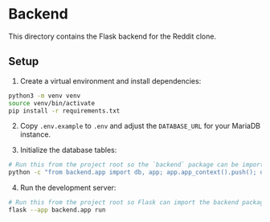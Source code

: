 # Backend

This directory contains the Flask backend for the Reddit clone.

## Setup

1. Create a virtual environment and install dependencies:

```bash
python3 -m venv venv
source venv/bin/activate
pip install -r requirements.txt
```

2. Copy `.env.example` to `.env` and adjust the `DATABASE_URL` for your MariaDB instance.

3. Initialize the database tables:

```bash
# Run this from the project root so the `backend` package can be imported
python -c "from backend.app import db, app; app.app_context().push(); db.create_all()"
```

4. Run the development server:

```bash
# Run this from the project root so Flask can import the backend package
flask --app backend.app run
```
